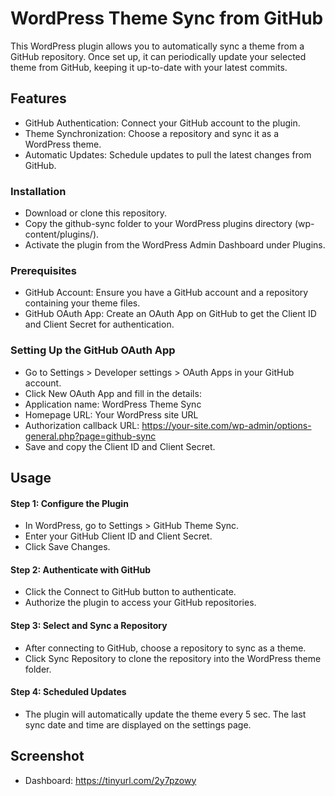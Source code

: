 # WordPress Theme Sync from GitHub
This WordPress plugin allows you to automatically sync a theme from a GitHub repository. Once set up, it can periodically update your selected theme from GitHub, keeping it up-to-date with your latest commits.

## Features
- GitHub Authentication: Connect your GitHub account to the plugin.
- Theme Synchronization: Choose a repository and sync it as a WordPress theme.
- Automatic Updates: Schedule updates to pull the latest changes from GitHub.
### Installation
- Download or clone this repository.
- Copy the github-sync folder to your WordPress plugins directory (wp-content/plugins/).
- Activate the plugin from the WordPress Admin Dashboard under Plugins.
### Prerequisites
- GitHub Account: Ensure you have a GitHub account and a repository containing your theme files.
- GitHub OAuth App: Create an OAuth App on GitHub to get the Client ID and Client Secret for authentication.
### Setting Up the GitHub OAuth App
- Go to Settings > Developer settings > OAuth Apps in your GitHub account.
- Click New OAuth App and fill in the details:
- Application name: WordPress Theme Sync
- Homepage URL: Your WordPress site URL
- Authorization callback URL: https://your-site.com/wp-admin/options-general.php?page=github-sync
- Save and copy the Client ID and Client Secret.
## Usage
#### Step 1: Configure the Plugin
- In WordPress, go to Settings > GitHub Theme Sync.
- Enter your GitHub Client ID and Client Secret.
- Click Save Changes.
#### Step 2: Authenticate with GitHub
- Click the Connect to GitHub button to authenticate.
- Authorize the plugin to access your GitHub repositories.
#### Step 3: Select and Sync a Repository
- After connecting to GitHub, choose a repository to sync as a theme.
- Click Sync Repository to clone the repository into the WordPress theme folder.
#### Step 4: Scheduled Updates
- The plugin will automatically update the theme every 5 sec. The last sync date and time are displayed on the settings page.

## Screenshot
- Dashboard: https://tinyurl.com/2y7pzowy
